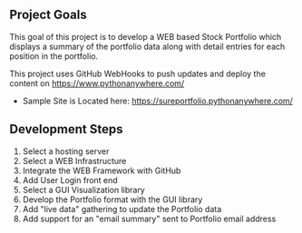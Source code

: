 ## Project Goals
This goal of this project is to develop a WEB based Stock Portfolio which displays a summary of the portfolio data along with detail entries for each position in the portfolio.

This project uses GitHub WebHooks to push updates and deploy the content on https://www.pythonanywhere.com/
- Sample Site is Located here: https://sureportfolio.pythonanywhere.com/

## Development Steps

1. Select a hosting server
2. Select a WEB Infrastructure
3. Integrate the WEB Framework with GitHub
4. Add User Login front end
5. Select a GUI Visualization library
6. Develop the Portfolio format with the GUI library
7. Add "live data" gathering to update the Portfolio data
8. Add support for an "email summary" sent to Portfolio email address
